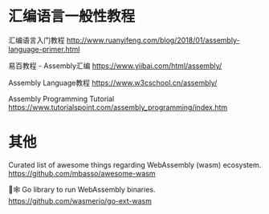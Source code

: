 
# 汇编语言一般性教程

汇编语言入门教程 http://www.ruanyifeng.com/blog/2018/01/assembly-language-primer.html

易百教程 - Assembly汇编 https://www.yiibai.com/html/assembly/

Assembly Language教程 https://www.w3cschool.cn/assembly/

Assembly Programming Tutorial https://www.tutorialspoint.com/assembly_programming/index.htm

# 其他

Curated list of awesome things regarding WebAssembly (wasm) ecosystem. https://github.com/mbasso/awesome-wasm

🐹🕸️ Go library to run WebAssembly binaries. https://github.com/wasmerio/go-ext-wasm
